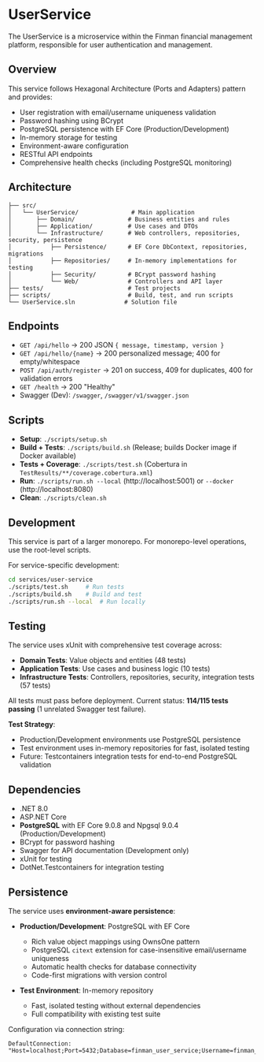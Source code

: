 # UserService

The UserService is a microservice within the Finman financial management platform, responsible for user authentication and management.

## Overview

This service follows Hexagonal Architecture (Ports and Adapters) pattern and provides:

- User registration with email/username uniqueness validation
- Password hashing using BCrypt
- PostgreSQL persistence with EF Core (Production/Development)
- In-memory storage for testing
- Environment-aware configuration
- RESTful API endpoints
- Comprehensive health checks (including PostgreSQL monitoring)

## Architecture

```
├── src/
│   └── UserService/               # Main application
│       ├── Domain/               # Business entities and rules
│       ├── Application/          # Use cases and DTOs
│       └── Infrastructure/       # Web controllers, repositories, security, persistence
│           ├── Persistence/      # EF Core DbContext, repositories, migrations
│           ├── Repositories/     # In-memory implementations for testing
│           ├── Security/         # BCrypt password hashing
│           └── Web/              # Controllers and API layer
├── tests/                        # Test projects
├── scripts/                      # Build, test, and run scripts
└── UserService.sln              # Solution file
```

## Endpoints

- `GET /api/hello` → 200 JSON `{ message, timestamp, version }`
- `GET /api/hello/{name}` → 200 personalized message; 400 for empty/whitespace
- `POST /api/auth/register` → 201 on success, 409 for duplicates, 400 for validation errors
- `GET /health` → 200 "Healthy"
- Swagger (Dev): `/swagger`, `/swagger/v1/swagger.json`

## Scripts

- **Setup**: `./scripts/setup.sh`
- **Build + Tests**: `./scripts/build.sh` (Release; builds Docker image if Docker available)
- **Tests + Coverage**: `./scripts/test.sh` (Cobertura in `TestResults/**/coverage.cobertura.xml`)
- **Run**: `./scripts/run.sh --local` (http://localhost:5001) or `--docker` (http://localhost:8080)
- **Clean**: `./scripts/clean.sh`

## Development

This service is part of a larger monorepo. For monorepo-level operations, use the root-level scripts.

For service-specific development:

```bash
cd services/user-service
./scripts/test.sh     # Run tests
./scripts/build.sh    # Build and test
./scripts/run.sh --local  # Run locally
```

## Testing

The service uses xUnit with comprehensive test coverage across:

- **Domain Tests**: Value objects and entities (48 tests)
- **Application Tests**: Use cases and business logic (10 tests)
- **Infrastructure Tests**: Controllers, repositories, security, integration tests (57 tests)

All tests must pass before deployment. Current status: **114/115 tests passing** (1 unrelated Swagger test failure).

**Test Strategy**: 
- Production/Development environments use PostgreSQL persistence
- Test environment uses in-memory repositories for fast, isolated testing
- Future: Testcontainers integration tests for end-to-end PostgreSQL validation

## Dependencies

- .NET 8.0
- ASP.NET Core
- **PostgreSQL** with EF Core 9.0.8 and Npgsql 9.0.4 (Production/Development)
- BCrypt for password hashing  
- Swagger for API documentation (Development only)
- xUnit for testing
- DotNet.Testcontainers for integration testing

## Persistence

The service uses **environment-aware persistence**:

- **Production/Development**: PostgreSQL with EF Core
  - Rich value object mappings using OwnsOne pattern
  - PostgreSQL `citext` extension for case-insensitive email/username uniqueness
  - Automatic health checks for database connectivity
  - Code-first migrations with version control
  
- **Test Environment**: In-memory repository
  - Fast, isolated testing without external dependencies
  - Full compatibility with existing test suite

Configuration via connection string:
```
DefaultConnection: "Host=localhost;Port=5432;Database=finman_user_service;Username=finman_user;Password=finman_password"
```
